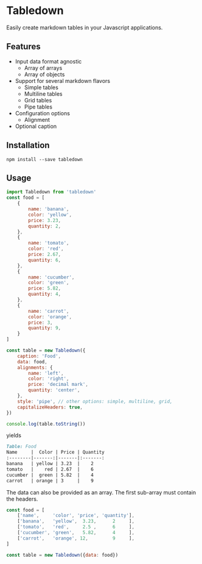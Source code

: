 # Tabledown

Easily create markdown tables in your Javascript applications.


## Features

- Input data format agnostic
	- Array of arrays
	- Array of objects
- Support for several markdown flavors
	- Simple tables
	- Multiline tables
	- Grid tables
	- Pipe tables
- Configuration options
	- Alignment
- Optional caption


## Installation

```shell
npm install --save tabledown
```


## Usage

```js
import Tabledown from 'tabledown'
const food = [
	{
		name: 'banana',
		color: 'yellow',
		price: 3.23,
		quantity: 2,
	},
	{
		name: 'tomato',
		color: 'red',
		price: 2.67,
		quantity: 6,
	},
	{
		name: 'cucumber',
		color: 'green',
		price: 5.82,
		quantity: 4,
	},
	{
		name: 'carrot',
		color: 'orange',
		price: 3,
		quantity: 9,
	}
]

const table = new Tabledown({
	caption: 'Food',
	data: food,
	alignments: {
		name: 'left',
		color: 'right',
		price: 'decimal mark',
		quantity: 'center',
	},
	style: 'pipe', // other options: simple, multiline, grid,
	capitalizeHeaders: true,
})

console.log(table.toString())
```

yields

```md
Table: Food
Name     |  Color | Price | Quantity
:--------|-------:|-------|:-------:
banana   | yellow | 3.23  |    2
tomato   |    red | 2.67  |    6
cucumber |  green | 5.82  |    4
carrot   | orange | 3     |    9
```

The data can also be provided as an array.
The first sub-array must contain the headers.

```js
const food = [
	['name',     'color', 'price', 'quantity'],
	['banana',   'yellow',  3.23,      2     ],
	['tomato',   'red',     2.5 ,      6     ],
	['cucumber', 'green',   5.82,      4     ],
	['carrot',   'orange', 12,         9     ],
]

const table = new Tabledown({data: food})
```
